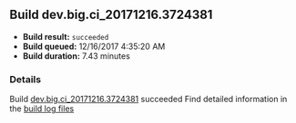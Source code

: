 ## Build dev.big.ci_20171216.3724381
- **Build result:** `succeeded`
- **Build queued:** 12/16/2017 4:35:20 AM
- **Build duration:** 7.43 minutes
### Details
Build [dev.big.ci_20171216.3724381](https://winappstudio.visualstudio.com/web/build.aspx?pcguid=a4ef43be-68ce-4195-a619-079b4d9834c2&builduri=vstfs%3a%2f%2f%2fBuild%2fBuild%2f24381) succeeded
Find detailed information in the [build log files](https://uwpctdiags.blob.core.windows.net/buildlogs/dev.big.ci_20171216.3724381_logs.zip)
